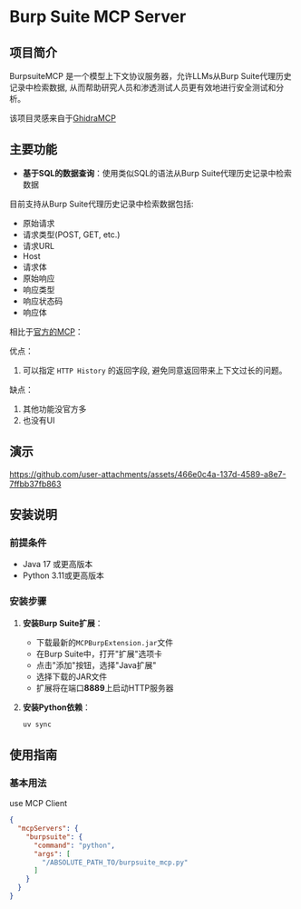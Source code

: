 # Burp Suite MCP Server

## 项目简介

BurpsuiteMCP 是一个模型上下文协议服务器，允许LLMs从Burp Suite代理历史记录中检索数据, 从而帮助研究人员和渗透测试人员更有效地进行安全测试和分析。 

该项目灵感来自于[GhidraMCP](https://github.com/LaurieWired/GhidraMCP)

## 主要功能

- **基于SQL的数据查询**：使用类似SQL的语法从Burp Suite代理历史记录中检索数据

目前支持从Burp Suite代理历史记录中检索数据包括:

- 原始请求
- 请求类型(POST, GET, etc.)
- 请求URL
- Host
- 请求体
- 原始响应
- 响应类型
- 响应状态码
- 响应体



相比于[官方的MCP](https://github.com/PortSwigger/mcp-server)：

优点：

1. 可以指定 `HTTP History` 的返回字段, 避免同意返回带来上下文过长的问题。

缺点：

1. 其他功能没官方多
2. 也没有UI

## 演示


https://github.com/user-attachments/assets/466e0c4a-137d-4589-a8e7-7ffbb37fb863


## 安装说明

### 前提条件

- Java 17 或更高版本
- Python 3.11或更高版本

### 安装步骤

1. **安装Burp Suite扩展**：
   - 下载最新的`MCPBurpExtension.jar`文件
   - 在Burp Suite中，打开"扩展"选项卡
   - 点击"添加"按钮，选择"Java扩展"
   - 选择下载的JAR文件
   - 扩展将在端口**8889**上启动HTTP服务器

2. **安装Python依赖**：
   
   ```bash
   uv sync
   ```

## 使用指南

### 基本用法


use MCP Client 

```json
{
  "mcpServers": {
    "burpsuite": {
      "command": "python",
      "args": [
        "/ABSOLUTE_PATH_TO/burpsuite_mcp.py"
      ]
    }
  }
}
```




